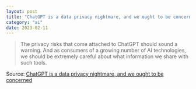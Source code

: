 ```yaml
---
layout: post
title: "ChatGPT is a data privacy nightmare, and we ought to be concerned"
category: "ai"
date: 2023-02-11
---
```


>The privacy risks that come attached to ChatGPT should sound a warning. And as consumers of a growing number of AI technologies, we should be extremely careful about what information we share with such tools.

Source: [ChatGPT is a data privacy nightmare, and we ought to be concerned](https://arstechnica.com/information-technology/2023/02/chatgpt-is-a-data-privacy-nightmare-and-you-ought-to-be-concerned/?comments-page=3)
